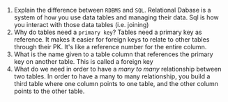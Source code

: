 1. Explain the difference between `RDBMS` and `SQL`.
   Relational Dabase is a system of how you use data tables and managing their data.
    Sql is how you interact with those data tables (i.e. joining) 
1. Why do tables need a `primary key`?
    Tables need a primary key as reference.  It makes it easier for foreign keys to relate to 
    other tables through their PK.  It's like a reference number for the entire column.
1. What is the name given to a table column that references the primary key on another table.
    This is called a foreign key
1. What do we need in order to have a _many to many_ relationship between two tables.
     In order to have a many to many relationship, you build a third table where one column
    points to one table, and the other column points to the other table.
